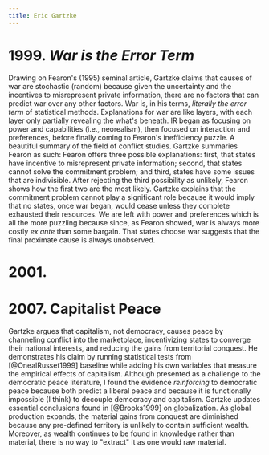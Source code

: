 ```yaml
---
title: Eric Gartzke
---
```


# 1999. *War is the Error Term*

Drawing on Fearon's (1995) seminal article, Gartzke claims that causes
of war are stochastic (random) because given the uncertainty and the
incentives to misrepresent private information, there are no factors
that can predict war over any other factors. War is, in his terms,
*literally the error term* of statistical methods. Explanations for
war are like layers, with each layer only partially revealing the
what's beneath. IR began as focusing on power and capabilities (i.e.,
neorealism), then focused on interaction and preferences, before
finally coming to Fearon's inefficiency puzzle. A beautiful summary of
the field of conflict studies. Gartzke summaries Fearon as such:
Fearon offers three possible explanations: first, that states have
incentive to misrepresent private information; second, that states
cannot solve the commitment problem; and third, states have some
issues that are indivisible. After rejecting the third possibility as
unlikely, Fearon shows how the first two are the most likely. Gartzke
explains that the commitment problem cannot play a significant role
because it would imply that no states, once war began, would cease
unless they complete exhausted their resources. We are left with power
and preferences which is all the more puzzling because since, as
Fearon showed, war is always more costly *ex ante* than some
bargain. That states choose war suggests that the final proximate
cause is always unobserved.

# 2001. 

# 2007. Capitalist Peace

Gartzke argues that capitalism, not democracy, causes peace by
channeling conflict into the marketplace, incentivizing states to
converge their national interests, and reducing the gains from
territorial conquest. He demonstrates his claim by running statistical
tests from [@OnealRusset1999] baseline while adding his own variables
that measure the empirical effects of capitalism. Although presented
as a challenge to the democratic peace literature, I found the
evidence *reinforcing* to democratic peace because both predict a
liberal peace and because it is functionally impossible (I think) to
decouple democracy and capitalism. Gartzke updates essential
conclusions found in [@Brooks1999] on globalization. As global
production expands, the material gains from conquest are diminished
because any pre-defined territory is unlikely to contain sufficient
wealth. Moreover, as wealth continues to be found in knowledge rather
than material, there is no way to "extract" it as one would raw material.
